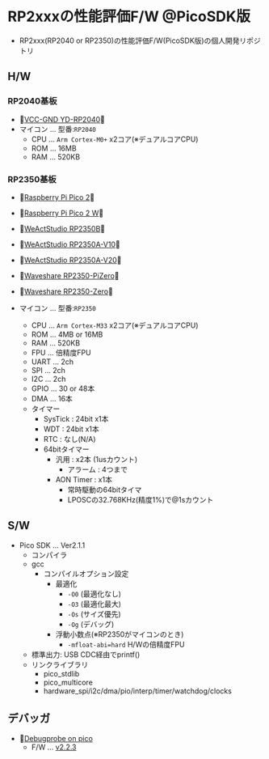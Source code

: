 # RP2xxxの性能評価F/W @PicoSDK版

- RP2xxx(RP2040 or RP2350)の性能評価F/W(PicoSDK版)の個人開発リポジトリ

## H/W

### RP2040基板

- 📍[VCC-GND YD-RP2040](https://www.aliexpress.us/item/1005004004120604.html?gatewayAdapt=4itemAdapt)🔗
- マイコン ... 型番:`RP2040`
  - CPU ... `Arm Cortex-M0+` x2コア(※デュアルコアCPU)
  - ROM ... 16MB
  - RAM ... 520KB

### RP2350基板
- 📍[Raspberry Pi Pico 2](https://www.raspberrypi.com/products/raspberry-pi-pico-2/)🔗
- 📍[Raspberry Pi Pico 2 W](https://www.raspberrypi.com/products/raspberry-pi-pico-2w)🔗
- 📍[WeActStudio RP2350B](https://github.com/WeActStudio/WeActStudio.RP2350BCoreBoard)🔗
- 📍[WeActStudio RP2350A-V10](https://github.com/WeActStudio/WeActStudio.RP2350ACoreBoard/tree/main/RP2350A_V10)🔗
- 📍[WeActStudio RP2350A-V20](https://github.com/WeActStudio/WeActStudio.RP2350ACoreBoard/tree/main/RP2350A_V20)🔗
- 📍[Waveshare RP2350-PiZero](https://www.waveshare.com/wiki/RP2350-PiZero)🔗
- 📍[Waveshare RP2350-Zero](https://www.waveshare.com/wiki/RP2350-Zero)🔗

- マイコン ... 型番:`RP2350`
  - CPU ... `Arm Cortex-M33` x2コア(※デュアルコアCPU)
  - ROM ... 4MB or 16MB
  - RAM ... 520KB
  - FPU ... 倍精度FPU
  - UART ... 2ch
  - SPI ... 2ch
  - I2C ... 2ch
  - GPIO ... 30 or 48本
  - DMA ... 16本
  - タイマー
    - SysTick : 24bit x1本
    - WDT : 24bit x1本
    - RTC : なし(N/A)
    - 64bitタイマー
      - 汎用 : x2本 (1usカウント)
        - アラーム : 4つまで
      - AON Timer : x1本
        - 常時駆動の64bitタイマ
        - LPOSCの32.768KHz(精度1%)で@1sカウント

## S/W

- Pico SDK ... Ver2.1.1
  - コンパイラ
  - gcc
    - コンパイルオプション設定
      - 最適化
        - `-O0` (最適化なし)
        - `-O3` (最適化最大)
        - `-Os` (サイズ優先)
        - `-Og` (デバッグ)
      - 浮動小数点(※RP2350がマイコンのとき)
        - `-mfloat-abi=hard` H/Wの倍精度FPU
  - 標準出力: USB CDC経由でprintf()
  - リンクライブラリ
    - pico_stdlib
    - pico_multicore
    - hardware_spi/i2c/dma/pio/interp/timer/watchdog/clocks

## デバッガ

- 📍[Debugprobe on pico](https://www.raspberrypi.com/documentation/microcontrollers/debug-probe.html)
  - F/W ... [v2.2.3](https://github.com/raspberrypi/debugprobe/releases/tag/debugprobe-v2.2.3)